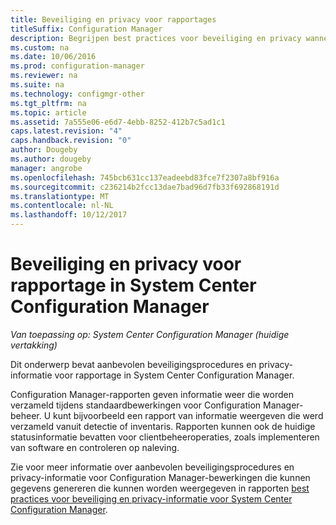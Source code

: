 ```yaml
---
title: Beveiliging en privacy voor rapportages
titleSuffix: Configuration Manager
description: Begrijpen best practices voor beveiliging en privacy wanneer u van de rapportagefunctionaliteit in Configuration Manager gebruikmaakt.
ms.custom: na
ms.date: 10/06/2016
ms.prod: configuration-manager
ms.reviewer: na
ms.suite: na
ms.technology: configmgr-other
ms.tgt_pltfrm: na
ms.topic: article
ms.assetid: 7a555e06-e6d7-4ebb-8252-412b7c5ad1c1
caps.latest.revision: "4"
caps.handback.revision: "0"
author: Dougeby
ms.author: dougeby
manager: angrobe
ms.openlocfilehash: 745bcb631cc137eadeebd83fce7f2307a8bf916a
ms.sourcegitcommit: c236214b2fcc13dae7bad96d7fb33f692868191d
ms.translationtype: MT
ms.contentlocale: nl-NL
ms.lasthandoff: 10/12/2017
---
```

# <a name="security-and-privacy-for-reporting-in-system-center-configuration-manager"></a>Beveiliging en privacy voor rapportage in System Center Configuration Manager

*Van toepassing op: System Center Configuration Manager (huidige vertakking)*

Dit onderwerp bevat aanbevolen beveiligingsprocedures en privacy-informatie voor rapportage in System Center Configuration Manager.  

 Configuration Manager-rapporten geven informatie weer die worden verzameld tijdens standaardbewerkingen voor Configuration Manager-beheer. U kunt bijvoorbeeld een rapport van informatie weergeven die werd verzameld vanuit detectie of inventaris. Rapporten kunnen ook de huidige statusinformatie bevatten voor clientbeheeroperaties, zoals implementeren van software en controleren op naleving.  

 Zie voor meer informatie over aanbevolen beveiligingsprocedures en privacy-informatie voor Configuration Manager-bewerkingen die kunnen gegevens genereren die kunnen worden weergegeven in rapporten [best practices voor beveiliging en privacy-informatie voor System Center Configuration Manager](../../plan-design/security/security-best-practices-and-privacy-information.md).  
